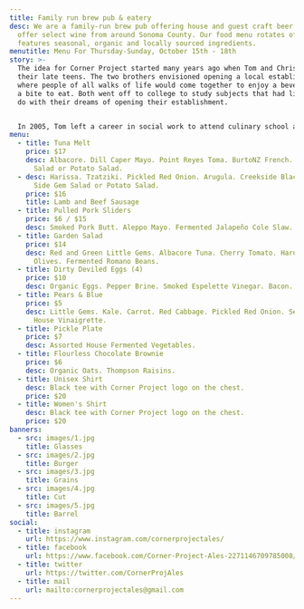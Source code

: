 ```yaml
---
title: Family run brew pub & eatery
desc: We are a family-run brew pub offering house and guest craft beer. We also
  offer select wine from around Sonoma County. Our food menu rotates often, and
  features seasonal, organic and locally sourced ingredients.
menutitle: Menu For Thursday-Sunday, October 15th - 18th
story: >-
  The idea for Corner Project started many years ago when Tom and Chris were in
  their late teens. The two brothers envisioned opening a local establishment
  where people of all walks of life would come together to enjoy a beverage and
  a bite to eat. Both went off to college to study subjects that had little to
  do with their dreams of opening their establishment.


  In 2005, Tom left a career in social work to attend culinary school and a few years later, Chris began brewing beer on his stove-top. In early 2017 the two of them revisited their dream in a more serious mindset and brought the concept of Corner Project to fruition.
menu:
  - title: Tuna Melt
    price: $17
    desc: Albacore. Dill Caper Mayo. Point Reyes Toma. BurtoNZ French. Side Gem
      Salad or Potato Salad.
  - desc: Harissa. Tzatziki. Pickled Red Onion. Arugula. Creekside Black Sesame Bun.
      Side Gem Salad or Potato Salad.
    price: $16
    title: Lamb and Beef Sausage
  - title: Pulled Pork Sliders
    price: $6 / $15
    desc: Smoked Pork Butt. Aleppo Mayo. Fermented Jalapeño Cole Slaw.
  - title: Garden Salad
    price: $14
    desc: Red and Green Little Gems. Albacore Tuna. Cherry Tomato. Hard Cooked Egg.
      Olives. Fermented Romano Beans.
  - title: Dirty Deviled Eggs (4)
    price: $10
    desc: Organic Eggs. Pepper Brine. Smoked Espelette Vinegar. Bacon.
  - title: Pears & Blue
    price: $5
    desc: Little Gems. Kale. Carrot. Red Cabbage. Pickled Red Onion. Seeds. Parsley.
      House Vinaigrette.
  - title: Pickle Plate
    price: $7
    desc: Assorted House Fermented Vegetables.
  - title: Flourless Chocolate Brownie
    price: $6
    desc: Organic Oats. Thompson Raisins.
  - title: Unisex Shirt
    desc: Black tee with Corner Project logo on the chest.
    price: $20
  - title: Women's Shirt
    desc: Black tee with Corner Project logo on the chest.
    price: $20
banners:
  - src: images/1.jpg
    title: Glasses
  - src: images/2.jpg
    title: Burger
  - src: images/3.jpg
    title: Grains
  - src: images/4.jpg
    title: Cut
  - src: images/5.jpg
    title: Barrel
social:
  - title: instagram
    url: https://www.instagram.com/cornerprojectales/
  - title: facebook
    url: https://www.facebook.com/Corner-Project-Ales-2271146709785008/
  - title: twitter
    url: https://twitter.com/CornerProjAles
  - title: mail
    url: mailto:cornerprojectales@gmail.com
---
```

